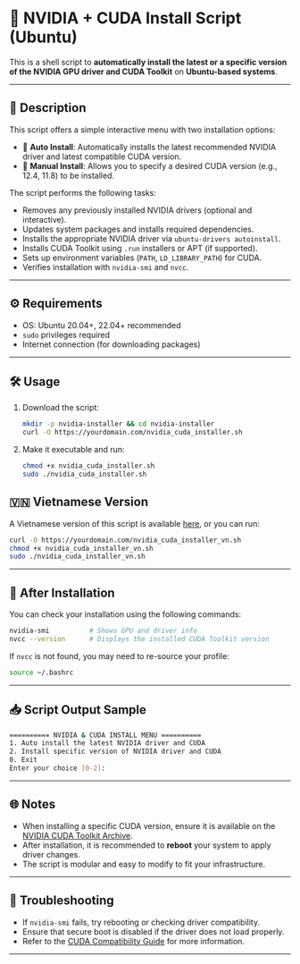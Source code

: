 # 🚀 NVIDIA + CUDA Install Script (Ubuntu)

This is a shell script to **automatically install the latest or a specific version of the NVIDIA GPU driver and CUDA Toolkit** on **Ubuntu-based systems**.

---

## 📌 Description

This script offers a simple interactive menu with two installation options:

- 🧠 **Auto Install**: Automatically installs the latest recommended NVIDIA driver and latest compatible CUDA version.
- 🎯 **Manual Install**: Allows you to specify a desired CUDA version (e.g., 12.4, 11.8) to be installed.

The script performs the following tasks:

- Removes any previously installed NVIDIA drivers (optional and interactive).
- Updates system packages and installs required dependencies.
- Installs the appropriate NVIDIA driver via `ubuntu-drivers autoinstall`.
- Installs CUDA Toolkit using `.run` installers or APT (if supported).
- Sets up environment variables (`PATH`, `LD_LIBRARY_PATH`) for CUDA.
- Verifies installation with `nvidia-smi` and `nvcc`.

---

## ⚙️ Requirements

- OS: Ubuntu 20.04+, 22.04+ recommended  
- `sudo` privileges required  
- Internet connection (for downloading packages)

---

## 🛠️ Usage

1. Download the script:
   ```bash
   mkdir -p nvidia-installer && cd nvidia-installer
   curl -O https://yourdomain.com/nvidia_cuda_installer.sh
   ```

2. Make it executable and run:
   ```bash
   chmod +x nvidia_cuda_installer.sh
   sudo ./nvidia_cuda_installer.sh
   ```

## 🇻🇳 Vietnamese Version

A Vietnamese version of this script is available [here](https://yourdomain.com/nvidia_cuda_installer_vn.sh), or you can run:

```bash
curl -O https://yourdomain.com/nvidia_cuda_installer_vn.sh
chmod +x nvidia_cuda_installer_vn.sh
sudo ./nvidia_cuda_installer_vn.sh
```
---

## 🧪 After Installation

You can check your installation using the following commands:

```bash
nvidia-smi          # Shows GPU and driver info
nvcc --version      # Displays the installed CUDA Toolkit version
```

If `nvcc` is not found, you may need to re-source your profile:

```bash
source ~/.bashrc
```

---

## 📥 Script Output Sample

```bash
========== NVIDIA & CUDA INSTALL MENU ==========
1. Auto install the latest NVIDIA driver and CUDA
2. Install specific version of NVIDIA driver and CUDA
0. Exit
Enter your choice [0-2]: 
```

---

## 🌐 Notes

- When installing a specific CUDA version, ensure it is available on the [NVIDIA CUDA Toolkit Archive](https://developer.nvidia.com/cuda-toolkit-archive).
- After installation, it is recommended to **reboot** your system to apply driver changes.
- The script is modular and easy to modify to fit your infrastructure.


---

## 🧰 Troubleshooting

- If `nvidia-smi` fails, try rebooting or checking driver compatibility.
- Ensure that secure boot is disabled if the driver does not load properly.
- Refer to the [CUDA Compatibility Guide](https://docs.nvidia.com/deploy/cuda-compatibility/) for more information.

---

